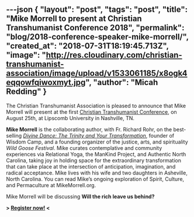 ---json
{
	"layout": "post",
	"tags": "post",
    "title": "Mike Morrell to present at Christian Transhumanist Conference 2018",
    "permalink": "blog/2018-conference-speaker-mike-morrell/",
    "created_at": "2018-07-31T18:19:45.713Z",
    "image":  "http://res.cloudinary.com/christian-transhumanist-association/image/upload/v1533061185/x8ogk4eqqowfqiwoxmyt.jpg",
    "author": "Micah Redding"
}
---
The Christian Transhumanist Association is pleased to announce that Mike Morrell will present at the first [Christian Transhumanist Conference](https://www.christiantranshumanism.org/conference-tickets), on August 25th, at Lipscomb University in Nashville, TN.

**Mike Morrell** is the collaborating author, with Fr. Richard Rohr, on the best-selling *[Divine Dance: The Trinity and Your Transformation](https://smile.amazon.com/Divine-Dance-Trinity-Your-Transformation-ebook/dp/B01KW5LRKY/ref=as_li_ss_tl?ie=UTF8&qid=1533060958&sr=8-1&keywords=Divine+Dance:+The+Trinity+and+Your+Transformation&linkCode=ll1&tag=micahredding-20&linkId=bdb5c0c5888084e3e6c15073125f7855&language=en_US)*, founder of Wisdom Camp, and a founding organizer of the justice, arts, and spirituality *Wild Goose Festival*. Mike curates contemplative and community experiences via Relational Yoga, the ManKind Project, and Authentic North Carolina, taking joy in holding space for the extraordinary transformation that can take place at the intersection of anticipation, imagination, and radical acceptance. Mike lives with his wife and two daughters in Asheville, North Carolina. You can read Mike’s ongoing exploration of Spirit, Culture, and Permaculture at MikeMorrell.org.

Mike Morrell will be discussing **Will the rich leave us behind?**

**> [Register now!](https://www.christiantranshumanism.org/conference-tickets) <**
